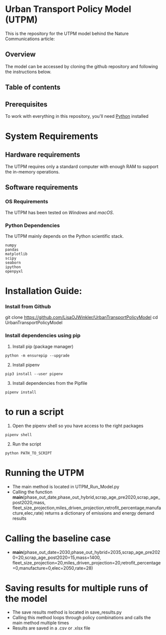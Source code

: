 # Urban Transport Policy Model (UTPM)
This is the repository for the UTPM model behind the Nature Communications article:

## Overview
The model can be accessed by cloning the github repository and following the instructions below.

## Table of contents

## Prerequisites
To work with everything in this repository, you'll need [Python](https://www.python.org/) installed

# System Requirements
## Hardware requirements
The UTPM requires only a standard computer with enough RAM to support the in-memory operations.

## Software requirements
### OS Requirements
The UTPM has been tested on *Windows* and *macOS*.

### Python Dependencies
The UTPM mainly depends on the Python scientific stack.

```
numpy
pandas
matplotlib
scipy
seaborn
ipython
openpyxl
```

# Installation Guide:

### Install from Github
git clone https://github.com/LisaOJWinkler/UrbanTransportPolicyModel
cd UrbanTransportPolicyModel
### Install dependencies using pip
1. Install pip (package manager)

```
python -m ensurepip --upgrade
```

2. Install pipenv

```
pip3 install --user pipenv
```

3. Install dependencies from the Pipfile

```
pipenv install
```
# to run a script

1. Open the pipenv shell so you have access to the right packages

```
pipenv shell
```

2. Run the script

```
python PATH_TO_SCRIPT
```

# Running the UTPM

- The main method is located in UTPM_Run_Model.py
- Calling the function __main__(phase_out_date,phase_out_hybrid,scrap_age_pre2020,scrap_age_post2020,mass,\
  fleet_size_projection,miles_driven_projection,retrofit_percentage,manufacture,elec,rate)
  returns a dictionary of emissions and energy demand results

# Calling the baseline case

- __main__(phase_out_date=2030,phase_out_hybrid=2035,scrap_age_pre2020=20,scrap_age_post2020=15,mass=1400,\
  fleet_size_projection=20,miles_driven_projection=20,retrofit_percentage=0,manufacture=0,elec=2050,rate=28)
  
# Saving results for multiple runs of the model

- The save results method is located in save_results.py
- Calling this method loops through policy combinations and calls the main method multiple times
- Results are saved in a .csv or .xlsx file

